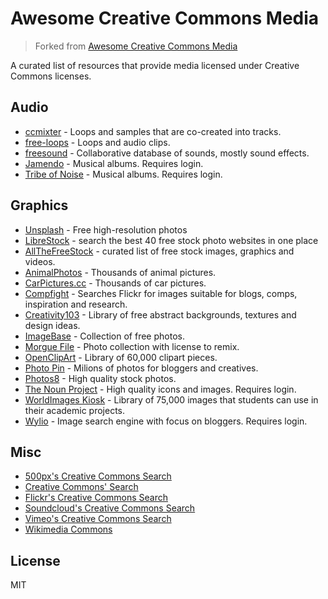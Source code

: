 # Awesome Creative Commons Media

> Forked from [Awesome Creative Commons Media](https://github.com/shime/creative-commons-media)

A curated list of resources that provide media licensed under Creative Commons licenses.

## Audio
- [ccmixter](http://ccmixter.org/) - Loops and samples that are co-created into tracks.
- [free-loops](http://free-loops.com/) - Loops and audio clips.
- [freesound](http://www.freesound.org/) - Collaborative database of sounds, mostly sound effects.
- [Jamendo](http://jamendo.com) - Musical albums. Requires login.
- [Tribe of Noise](http://www.tribeofnoise.com/) - Musical albums. Requires login.

## Graphics
- [Unsplash](https://unsplash.com/) - Free high-resolution photos
- [LibreStock](http://librestock.com/) - search the best 40 free stock photo websites in one place
- [AllTheFreeStock](http://allthefreestock.com/) - curated list of free stock images, graphics and videos.
- [AnimalPhotos](http://animalphotos.info/a/) - Thousands of animal pictures.
- [CarPictures.cc](http://carpictures.cc/cars/photo/) - Thousands of car pictures.
- [Compfight](http://www.compfight.com/) - Searches Flickr for images suitable for blogs, comps, inspiration and research.
- [Creativity103](http://creativity103.com/) - Library of free abstract backgrounds, textures and design ideas.
- [ImageBase](http://imagebase.net/) - Collection of free photos.
- [Morgue File](http://www.morguefile.com/archive/) - Photo collection with license to remix.
- [OpenClipArt](https://openclipart.org/) - Library of 60,000 clipart pieces.
- [Photo Pin](http://photopin.com/) - Milions of photos for bloggers and creatives.
- [Photos8](http://photos8.com/) - High quality stock photos.
- [The Noun Project](http://thenounproject.com/) - High quality icons and images. Requires login.
- [WorldImages Kiosk](http://worldimages.sjsu.edu/) - Library of 75,000 images that students can use in their academic projects.
- [Wylio](http://wylio.com/) - Image search engine with focus on bloggers. Requires login.

## Misc
- [500px's Creative Commons Search](http://500px.com/creativecommons)
- [Creative Commons' Search](http://search.creativecommons.org/)
- [Flickr's Creative Commons Search](https://www.flickr.com/creativecommons/)
- [Soundcloud's Creative Commons Search](https://soundcloud.com/search/sounds?filter.license=to_share)
- [Vimeo's Creative Commons Search](http://vimeo.com/creativecommons)
- [Wikimedia Commons](http://commons.wikimedia.org/)

## License

MIT
